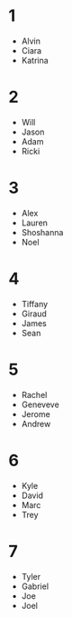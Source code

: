# 1
- Alvin
- Ciara
- Katrina

# 2
- Will
- Jason
- Adam
- Ricki

# 3
- Alex
- Lauren
- Shoshanna
- Noel

# 4
- Tiffany
- Giraud
- James
- Sean

# 5
- Rachel
- Geneveve
- Jerome
- Andrew

# 6
- Kyle
- David
- Marc
- Trey

# 7
- Tyler
- Gabriel
- Joe
- Joel
